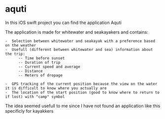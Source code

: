 # aquti

In this iOS swift project you can find the application Aquti

The application is made for whitewater and seakayakers and contains:

    -  Selection between whitewater and seakayak with a preference based on the weather
    -  Usefull (different between whitewater and sea) information about the trip:
          -- Time before sunset
          -- Duration of trip
          -- Current speed and average
          -- Distance
          -- Meters of dropage
          
    -  GPS tracking of the current position because the view on the water it is difficult to know where you actually are
    -  The location of the start position (good to know where to return to if lost) with "camp" symbol

The idea seemed usefull to me since I have not found an application like this specificly for kayakkers
